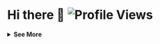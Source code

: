 
# Hi there 👋 ![Profile Views](https://profile-counter.glitch.me/{anuragdw710}/count.svg)
<details>
  <summary><b>See More</b></summary>

  [![Top Langs](https://github-readme-stats.vercel.app/api/top-langs/?username=anuragdw710&layout=pie)](https://github.com/anuragdw710/github-readme-stats)
  [![GitHub Stats](https://github-readme-stats.vercel.app/api?username=anuragdw710&show_icons=true)](https://github.com/anuragdw710/github-readme-stats)

  <p align="center">
    <img src="https://capsule-render.vercel.app/api?type=waving&color=gradient&height=60&section=footer"/>
  </p>
</details>
